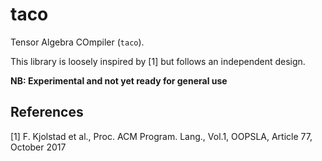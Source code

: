 # taco

Tensor Algebra COmpiler (`taco`).

This library is loosely inspired by [1] but follows an independent design.

**NB: Experimental and not yet ready for general use**




## References

[1] F. Kjolstad et al., Proc. ACM Program. Lang., Vol.1, OOPSLA, Article 77, October 2017